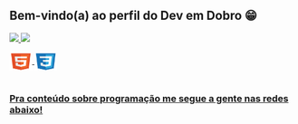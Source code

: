 ## Bem-vindo(a) ao perfil do Dev em Dobro 😁

 <div>
   <a href="https://github.com/Joao-Guilherme-MS-DEV">
   <img height="180em" src="https://github-readme-stats.vercel.app/api?username=Joao-Guilherme-MS-DEV&show_icons=true&theme=tokyonight&include_all_commits=true&count_private=true"/>
   <img height="180em" src="https://github-readme-stats.vercel.app/api/top-langs/?username=Joao-Guilherme-MS-DEV&layout=compact&langs_count=6&theme=tokyonight"/>
</div>
    
<div style="display: inline_block"><br>          
  <img align="center" alt="HTML" height="30" width="40" src="https://raw.githubusercontent.com/devicons/devicon/master/icons/html5/html5-original.svg">
  <img align="center" alt="CSS" height="30" width="40" src="https://raw.githubusercontent.com/devicons/devicon/master/icons/css3/css3-original.svg">
</div>
 
<br>
 
### Pra conteúdo sobre programação me segue a gente nas redes abaixo!
 
<div>
 <link rel="stylesheet" href="https://cdn.jsdelivr.net/gh/devicons/devicon@v2.15.1/devicon.min.css">
</div>

